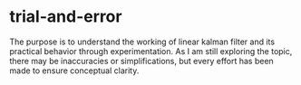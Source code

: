 # trial-and-error
The purpose is to understand the working of linear kalman filter and its practical behavior through 
experimentation. As I am still exploring the topic, there may be inaccuracies or simplifications, 
but every effort has been made to ensure conceptual clarity. 
